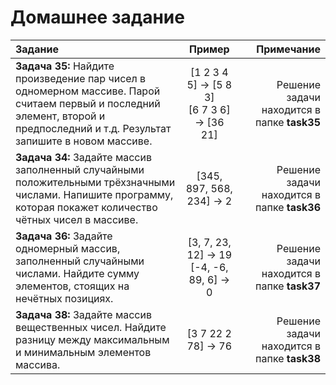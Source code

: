 # Домашнее задание

**Задание**|**Пример**|**Примечание**
:-|:-:|-:
**Задача 35:** Найдите произведение пар чисел в одномерном массиве. Парой считаем первый и последний элемент, второй и предпоследний и т.д. Результат запишите в новом массиве.| [1 2 3 4 5] -> [5 8 3] <br> [6 7 3 6] -> [36 21] | Решение задачи находится в папке **task35**
**Задача 34:** Задайте массив заполненный случайными положительными трёхзначными числами. Напишите программу, которая покажет количество чётных чисел в массиве.| [345, 897, 568, 234] -> 2 | Решение задачи находится в папке **task36**
**Задача 36:** Задайте одномерный массив, заполненный случайными числами. Найдите сумму элементов, стоящих на нечётных позициях. | [3, 7, 23, 12] -> 19 <br> [-4, -6, 89, 6] -> 0 | Решение задачи находится в папке **task37**
**Задача 38:** Задайте массив вещественных чисел. Найдите разницу между максимальным и минимальным элементов массива. | [3 7 22 2 78] -> 76 | Решение задачи находится в папке **task38**
